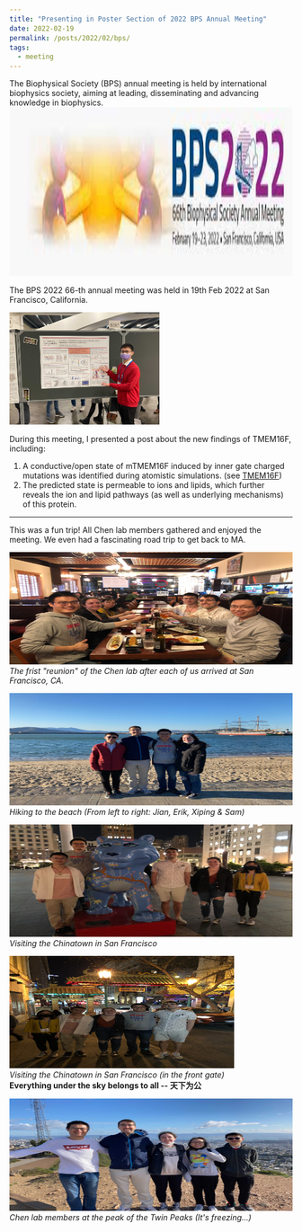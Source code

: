 ```yaml
---
title: "Presenting in Poster Section of 2022 BPS Annual Meeting"
date: 2022-02-19
permalink: /posts/2022/02/bps/
tags:
  - meeting
---
```


The Biophysical Society (BPS) annual meeting is held by international biophysics society, aiming at leading, disseminating and advancing knowledge in biophysics.
<br/><a href="https://www.biophysics.org/" class="image" id="cbi"><img src="/images/bps.jpg" height="300" width="700"/></a><br>

The BPS 2022 66-th annual meeting was held in 19th Feb 2022 at San Francisco, California.<br>

<img src="/images/bps_post.jpg" height="200">

During this meeting, I presented a post about the new findings of TMEM16F, including:

1. A conductive/open state of mTMEM16F induced by inner gate charged mutations was identified during atomistic simulations. (see [TMEM16F](/research/0-TMEM16F)) 
2. The predicted state is permeable to ions and lipids, which further reveals the ion and lipid pathways (as well as underlying mechanisms) of this protein.

---

This was a fun trip! All Chen lab members gathered and enjoyed the meeting. We even had a fascinating road trip to get back to MA.

<img src="/images/bps_sf_0.jpg" height="200" width="600"><br>
*The frist "reunion" of the Chen lab after each of us arrived at San Francisco, CA.*

<img src="/images/bps_sf_1.jpg" height="200" width="600"><br>
*Hiking to the beach (From left to right: Jian, Erik, Xiping & Sam)*

<img src="/images/bps_sf_2.jpg" height="200" width="600"><br>
*Visiting the Chinatown in San Francisco*

<img src="/images/bps_sf_3.jpg" height="200" width="400"><br>
*Visiting the Chinatown in San Francisco (in the front gate)*<br>
**Everything under the sky belongs to all -- 天下为公**

<img src="/images/bps_sf_4.jpg" height="200" width="600"><br>
*Chen lab members at the peak of the Twin Peaks (It's freezing...)*